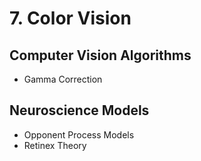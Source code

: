 # 7. Color Vision

## Computer Vision Algorithms
* Gamma Correction

## Neuroscience Models
* Opponent Process Models
* Retinex Theory
